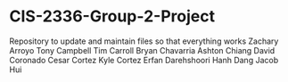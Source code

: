 # CIS-2336-Group-2-Project

Repository to update and maintain files so that everything works
Zachary Arroyo
Tony Campbell
Tim Carroll
Bryan Chavarria
Ashton Chiang
David Coronado
Cesar Cortez
Kyle Cortez
Erfan Darehshoori
Hanh Dang
Jacob Hui
